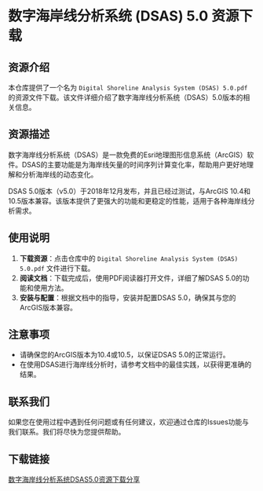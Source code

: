 # 数字海岸线分析系统 (DSAS) 5.0 资源下载

## 资源介绍

本仓库提供了一个名为 `Digital Shoreline Analysis System (DSAS) 5.0.pdf` 的资源文件下载。该文件详细介绍了数字海岸线分析系统（DSAS）5.0版本的相关信息。

## 资源描述

数字海岸线分析系统（DSAS）是一款免费的Esri地理图形信息系统（ArcGIS）软件。DSAS的主要功能是为海岸线矢量的时间序列计算变化率，帮助用户更好地理解和分析海岸线的动态变化。

DSAS 5.0版本（v5.0）于2018年12月发布，并且已经过测试，与ArcGIS 10.4和10.5版本兼容。该版本提供了更强大的功能和更稳定的性能，适用于各种海岸线分析需求。

## 使用说明

1. **下载资源**：点击仓库中的 `Digital Shoreline Analysis System (DSAS) 5.0.pdf` 文件进行下载。
2. **阅读文档**：下载完成后，使用PDF阅读器打开文件，详细了解DSAS 5.0的功能和使用方法。
3. **安装与配置**：根据文档中的指导，安装并配置DSAS 5.0，确保其与您的ArcGIS版本兼容。

## 注意事项

- 请确保您的ArcGIS版本为10.4或10.5，以保证DSAS 5.0的正常运行。
- 在使用DSAS进行海岸线分析时，请参考文档中的最佳实践，以获得更准确的结果。

## 联系我们

如果您在使用过程中遇到任何问题或有任何建议，欢迎通过仓库的Issues功能与我们联系。我们将尽快为您提供帮助。

## 下载链接

[数字海岸线分析系统DSAS5.0资源下载分享](https://pan.quark.cn/s/40ab6db1360c)